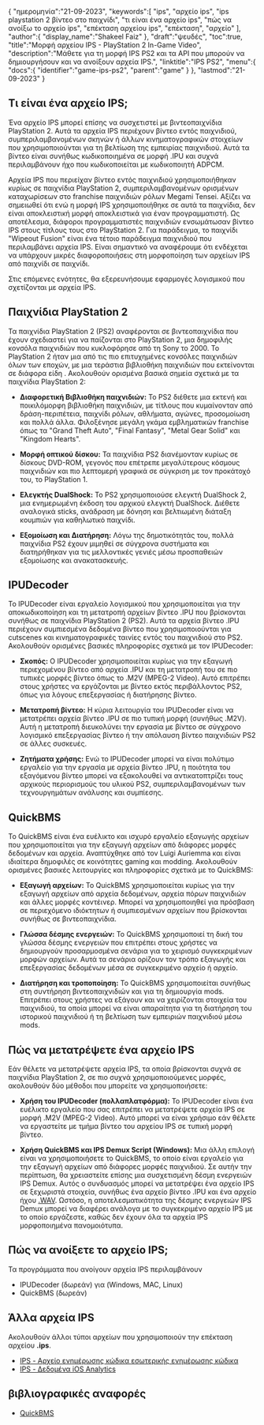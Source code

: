 {
"ημερομηνία":"21-09-2023",
   "keywords":[
"ips",
"αρχείο ips",
"ips playstation 2 βίντεο στο παιχνίδι",
"τι είναι ένα αρχείο ips",
"πώς να ανοίξω το αρχείο ips",
"επέκταση αρχείου ips",
"επέκταση",
"αρχείο"
],
   "author":{
"display_name":"Shakeel Faiz"
},
"draft":"ψευδές",
"toc":true,
"title":"Μορφή αρχείου IPS - PlayStation 2 In-Game Video",
   "description":"Μάθετε για τη μορφή IPS PS2 και τα API που μπορούν να δημιουργήσουν και να ανοίξουν αρχεία IPS.",
"linktitle":"IPS PS2",
   "menu":{
      "docs":{
         "identifier":"game-ips-ps2",
         "parent":"game"
}
},
"lastmod":"21-09-2023"
}

## Τι είναι ένα αρχείο IPS;

Ένα αρχείο IPS μπορεί επίσης να συσχετιστεί με βιντεοπαιχνίδια PlayStation 2. Αυτά τα αρχεία IPS περιέχουν βίντεο εντός παιχνιδιού, συμπεριλαμβανομένων σκηνών ή άλλων κινηματογραφικών στοιχείων που χρησιμοποιούνται για τη βελτίωση της εμπειρίας παιχνιδιού. Αυτά τα βίντεο είναι συνήθως κωδικοποιημένα σε μορφή .IPU και συχνά περιλαμβάνουν ήχο που κωδικοποιείται με κωδικοποιητή ADPCM.

Αρχεία IPS που περιείχαν βίντεο εντός παιχνιδιού χρησιμοποιήθηκαν κυρίως σε παιχνίδια PlayStation 2, συμπεριλαμβανομένων ορισμένων καταχωρίσεων στο franchise παιχνιδιών ρόλων Megami Tensei. Αξίζει να σημειωθεί ότι ενώ η μορφή IPS χρησιμοποιήθηκε σε αυτά τα παιχνίδια, δεν είναι αποκλειστική μορφή αποκλειστικά για έναν προγραμματιστή. Ως αποτέλεσμα, διάφοροι προγραμματιστές παιχνιδιών ενσωμάτωσαν βίντεο IPS στους τίτλους τους στο PlayStation 2. Για παράδειγμα, το παιχνίδι "Wipeout Fusion" είναι ένα τέτοιο παράδειγμα παιχνιδιού που περιλαμβάνει αρχεία IPS. Είναι σημαντικό να αναφέρουμε ότι ενδέχεται να υπάρχουν μικρές διαφοροποιήσεις στη μορφοποίηση των αρχείων IPS από παιχνίδι σε παιχνίδι.

Στις επόμενες ενότητες, θα εξερευνήσουμε εφαρμογές λογισμικού που σχετίζονται με αρχεία IPS.

## Παιχνίδια PlayStation 2

Τα παιχνίδια PlayStation 2 (PS2) αναφέρονται σε βιντεοπαιχνίδια που έχουν σχεδιαστεί για να παίζονται στο PlayStation 2, μια δημοφιλής κονσόλα παιχνιδιών που κυκλοφόρησε από τη Sony το 2000. Το PlayStation 2 ήταν μια από τις πιο επιτυχημένες κονσόλες παιχνιδιών όλων των εποχών, με μια τεράστια βιβλιοθήκη παιχνιδιών που εκτείνονται σε διάφορα είδη . Ακολουθούν ορισμένα βασικά σημεία σχετικά με τα παιχνίδια PlayStation 2:

- **Διαφορετική Βιβλιοθήκη παιχνιδιών:** Το PS2 διέθετε μια εκτενή και ποικιλόμορφη βιβλιοθήκη παιχνιδιών, με τίτλους που κυμαίνονταν από δράση-περιπέτεια, παιχνίδι ρόλων, αθλήματα, αγώνες, προσομοίωση και πολλά άλλα. Φιλοξένησε μεγάλη γκάμα εμβληματικών franchise όπως τα "Grand Theft Auto", "Final Fantasy", "Metal Gear Solid" και "Kingdom Hearts".

- **Μορφή οπτικού δίσκου:** Τα παιχνίδια PS2 διανέμονταν κυρίως σε δίσκους DVD-ROM, γεγονός που επέτρεπε μεγαλύτερους κόσμους παιχνιδιών και πιο λεπτομερή γραφικά σε σύγκριση με τον προκάτοχό του, το PlayStation 1.

- **Ελεγκτής DualShock:** Το PS2 χρησιμοποιούσε ελεγκτή DualShock 2, μια ενημερωμένη έκδοση του αρχικού ελεγκτή DualShock. Διέθετε αναλογικά sticks, ανάδραση με δόνηση και βελτιωμένη διάταξη κουμπιών για καθηλωτικό παιχνίδι.

- **Εξομοίωση και Διατήρηση:** Λόγω της δημοτικότητάς του, πολλά παιχνίδια PS2 έχουν μιμηθεί σε σύγχρονα συστήματα και διατηρήθηκαν για τις μελλοντικές γενιές μέσω προσπαθειών εξομοίωσης και ανακατασκευής.

## IPUDecoder

Το IPUDecoder είναι εργαλείο λογισμικού που χρησιμοποιείται για την αποκωδικοποίηση και τη μετατροπή αρχείων βίντεο .IPU που βρίσκονται συνήθως σε παιχνίδια PlayStation 2 (PS2). Αυτά τα αρχεία βίντεο .IPU περιέχουν συμπιεσμένα δεδομένα βίντεο που χρησιμοποιούνται για cutscenes και κινηματογραφικές ταινίες εντός του παιχνιδιού στο PS2. Ακολουθούν ορισμένες βασικές πληροφορίες σχετικά με τον IPUDecoder:

- **Σκοπός:** Ο IPUDecoder χρησιμοποιείται κυρίως για την εξαγωγή περιεχομένου βίντεο από αρχεία .IPU και τη μετατροπή του σε πιο τυπικές μορφές βίντεο όπως το .M2V (MPEG-2 Video). Αυτό επιτρέπει στους χρήστες να εργάζονται με βίντεο εκτός περιβάλλοντος PS2, όπως για λόγους επεξεργασίας ή διατήρησης βίντεο.

- **Μετατροπή βίντεο:** Η κύρια λειτουργία του IPUDecoder είναι να μετατρέπει αρχεία βίντεο .IPU σε πιο τυπική μορφή (συνήθως .M2V). Αυτή η μετατροπή διευκολύνει την εργασία με βίντεο σε σύγχρονο λογισμικό επεξεργασίας βίντεο ή την απόλαυση βίντεο παιχνιδιών PS2 σε άλλες συσκευές.

- **Ζητήματα χρήσης:** Ενώ το IPUDecoder μπορεί να είναι πολύτιμο εργαλείο για την εργασία με αρχεία βίντεο .IPU, η ποιότητα του εξαγόμενου βίντεο μπορεί να εξακολουθεί να αντικατοπτρίζει τους αρχικούς περιορισμούς του υλικού PS2, συμπεριλαμβανομένων των τεχνουργημάτων ανάλυσης και συμπίεσης.

## QuickBMS

Το QuickBMS είναι ένα ευέλικτο και ισχυρό εργαλείο εξαγωγής αρχείων που χρησιμοποιείται για την εξαγωγή αρχείων από διάφορες μορφές δεδομένων και αρχεία. Αναπτύχθηκε από τον Luigi Auriemma και είναι ιδιαίτερα δημοφιλές σε κοινότητες gaming και modding. Ακολουθούν ορισμένες βασικές λειτουργίες και πληροφορίες σχετικά με το QuickBMS:

- **Εξαγωγή αρχείων:** Το QuickBMS χρησιμοποιείται κυρίως για την εξαγωγή αρχείων από αρχεία δεδομένων, αρχεία πόρων παιχνιδιών και άλλες μορφές κοντέινερ. Μπορεί να χρησιμοποιηθεί για πρόσβαση σε περιεχόμενο ιδιόκτητων ή συμπιεσμένων αρχείων που βρίσκονται συνήθως σε βιντεοπαιχνίδια.

- **Γλώσσα δέσμης ενεργειών:** Το QuickBMS χρησιμοποιεί τη δική του γλώσσα δέσμης ενεργειών που επιτρέπει στους χρήστες να δημιουργούν προσαρμοσμένα σενάρια για το χειρισμό συγκεκριμένων μορφών αρχείων. Αυτά τα σενάρια ορίζουν τον τρόπο εξαγωγής και επεξεργασίας δεδομένων μέσα σε συγκεκριμένο αρχείο ή αρχείο.

- **Διατήρηση και τροποποίηση:** Το QuickBMS χρησιμοποιείται συνήθως στη συντήρηση βιντεοπαιχνιδιών και για τη δημιουργία mods. Επιτρέπει στους χρήστες να εξάγουν και να χειρίζονται στοιχεία του παιχνιδιού, τα οποία μπορεί να είναι απαραίτητα για τη διατήρηση του ιστορικού παιχνιδιού ή τη βελτίωση των εμπειριών παιχνιδιού μέσω mods.

## Πώς να μετατρέψετε ένα αρχείο IPS

Εάν θέλετε να μετατρέψετε αρχεία IPS, τα οποία βρίσκονται συχνά σε παιχνίδια PlayStation 2, σε πιο συχνά χρησιμοποιούμενες μορφές, ακολουθούν δύο μέθοδοι που μπορείτε να χρησιμοποιήσετε:

- **Χρήση του IPUDecoder (πολλαπλατφόρμα):** Το IPUDecoder είναι ένα ευέλικτο εργαλείο που σας επιτρέπει να μετατρέψετε αρχεία IPS σε μορφή .M2V (MPEG-2 Video). Αυτό μπορεί να είναι χρήσιμο εάν θέλετε να εργαστείτε με τμήμα βίντεο του αρχείου IPS σε τυπική μορφή βίντεο.

- **Χρήση QuickBMS και IPS Demux Script (Windows):** Μια άλλη επιλογή είναι να χρησιμοποιήσετε το QuickBMS, το οποίο είναι εργαλείο για την εξαγωγή αρχείων από διάφορες μορφές παιχνιδιού. Σε αυτήν την περίπτωση, θα χρειαστείτε επίσης μια συσχετισμένη δέσμη ενεργειών IPS Demux. Αυτός ο συνδυασμός μπορεί να μετατρέψει ένα αρχείο IPS σε ξεχωριστά στοιχεία, συνήθως ένα αρχείο βίντεο .IPU και ένα αρχείο ήχου [.WAV](/el/audio/wav/). Ωστόσο, η αποτελεσματικότητα της δέσμης ενεργειών IPS Demux μπορεί να διαφέρει ανάλογα με το συγκεκριμένο αρχείο IPS με το οποίο εργάζεστε, καθώς δεν έχουν όλα τα αρχεία IPS μορφοποιημένα πανομοιότυπα.

## Πώς να ανοίξετε το αρχείο IPS;

Τα προγράμματα που ανοίγουν αρχεία IPS περιλαμβάνουν

- IPUDecoder (δωρεάν) για (Windows, MAC, Linux)
- QuickBMS (δωρεάν)

## Άλλα αρχεία IPS

Ακολουθούν άλλοι τύποι αρχείων που χρησιμοποιούν την επέκταση αρχείου **.ips**.

- [IPS - Αρχείο ενημέρωσης κώδικα εσωτερικής ενημέρωσης κώδικα](/el/game/ips/)
- [IPS - Δεδομένα iOS Analytics](/el/misc/ips/)

## βιβλιογραφικές αναφορές
* [QuickBMS](http://aluigi.altervista.org/quickbms.htm)

